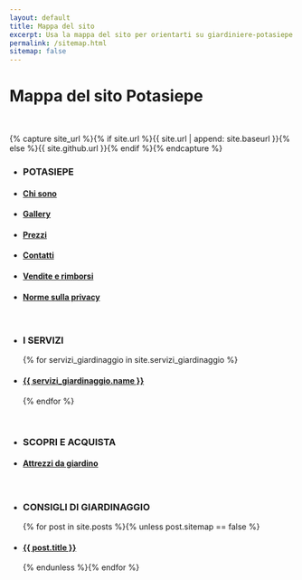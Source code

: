 ```yaml
---
layout: default
title: Mappa del sito
excerpt: Usa la mappa del sito per orientarti su giardiniere-potasiepe.fvg.it. Acquista i nostri attrezzi da giardino, prenota i nostri servizi di giardinaggio.
permalink: /sitemap.html
sitemap: false
---
```

# Mappa del sito Potasiepe

<br/>

{% capture site_url %}{% if site.url %}{{ site.url | append: site.baseurl }}{% else %}{{ site.github.url }}{% endif %}{% endcapture %}

<ul>
  <li><h3>POTASIEPE</h3></li>
  <li>
    <h4>
      	<a class="page-link" href="/chi-sono/"> Chi sono </a>
    </h4>
  </li>
  <li>
    <h4>
        <a class="page-link" href="/gallery/"> Gallery </a>
    </h4>
  </li>
  <li>
    <h4>
        <a class="page-link" href="/prezzi/"> Prezzi </a>
    </h4>
  </li>
  <li>
    <h4>
        <a class="page-link" href="/contatti/"> Contatti</a>
    </h4>
  </li>
  <li>
    <h4>
        <a class="page-link" href="/condizioni-generali-di-vendita/"> Vendite e rimborsi </a>
    </h4>
  </li>
  <li>
    <h4>
        <a class="page-link" href="/cookie/"> Norme sulla privacy </a>
    </h4>
  </li>
</ul>

<br/>

<ul>
  <li><h3>I SERVIZI</h3></li>
	{% for servizi_giardinaggio in site.servizi_giardinaggio %}
		<li>
      <h4>
			<a class="page-link" href="{{ site.baseurl }}{{ servizi_giardinaggio.url }}">{{ servizi_giardinaggio.name }}</a>
      </h4>
    </li>
	{% endfor %}
</ul>

<br/>

<ul>
  <li><h3>SCOPRI E ACQUISTA</h3></li>
		<li>
      <h4>
			<a class="page-link" href="/vendita-online-prodotti-per-giardinaggio/"> Attrezzi da giardino </a>
      </h4>
    </li>
</ul>

<br/>

<ul class="post-list" style="text-align:left;">
  <li><h3>CONSIGLI DI GIARDINAGGIO</h3></li>
{% for post in site.posts %}{% unless post.sitemap == false %}
  <li>
    <h4>
      <a class="page-link" href="{{ post.url | prepend: site_url | normalize_url }}">{{ post.title }}</a>
    </h4>
  </li>
{% endunless %}{% endfor %}
</ul>
